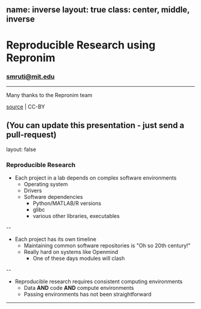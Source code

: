 name: inverse
layout: true
class: center, middle, inverse
---
# Reproducible Research using Repronim
### smruti@mit.edu
---
Many thanks to the Repronim team

[source](https://github.com/smpadhy/repronim-ppt/tree/gh-pages) | CC-BY

(You can update this presentation - just send a pull-request)
---
layout: false
### Reproducible Research

- Each project in a lab depends on complex software environments
  - Operating system
  - Drivers
  - Software dependencies
     - Python/MATLAB/R versions
     - glibc
     - various other libraries, executables

--
- Each project has its own timeline
  - Maintaining common software repositories is "Oh so 20th century!"
  - Really hard on systems like Openmind
     - One of these days modules will clash

--
- Reproducible research requires consistent computing environments
  - Data **AND** code **AND** compute environments
  - Passing environments has not been straightforward
---
